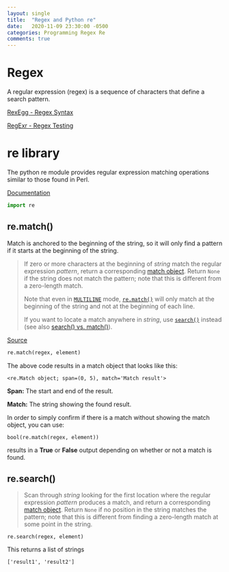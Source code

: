 ```yaml
---
layout: single
title:  "Regex and Python re"
date:   2020-11-09 23:30:00 -0500
categories: Programming Regex Re
comments: true
---
```


# Regex

A regular expression (regex) is a sequence of characters that define a search pattern. 

[RexEgg - Regex Syntax](https://www.rexegg.com/regex-quickstart.html)

[RegExr - Regex Testing](https://www.rexegg.com/regex-quickstart.html)

# re library

The python re module provides regular expression matching operations similar to those found in Perl.

[Documentation](https://docs.python.org/3/library/re.html#module-re)

```python
import re
```

## re.match()

Match is anchored to the beginning of the string, so it will only find a pattern if it starts at the beginning of the string.

> If zero or more characters at the beginning of *string* match the regular expression *pattern*, return a corresponding [match object](https://docs.python.org/3/library/re.html#match-objects).  Return `None` if the string does not match the pattern; note that this is different from a zero-length match.
>
> Note that even in [`MULTILINE`](https://docs.python.org/3/library/re.html#re.MULTILINE) mode, [`re.match()`](https://docs.python.org/3/library/re.html#re.match) will only match at the beginning of the string and not at the beginning of each line.
>
> If you want to locate a match anywhere in *string*, use [`search()`](https://docs.python.org/3/library/re.html#re.search) instead (see also [search() vs. match()](https://docs.python.org/3/library/re.html#search-vs-match)).

[Source](https://docs.python.org/3/library/re.html)

```python
re.match(regex, element)
```

The above code results in a match object that looks like this:

```
<re.Match object; span=(0, 5), match='Match result'>
```

**Span:** The start and end of the result.

**Match:** The string showing the found result.

In order to simply confirm if there is a match without showing the match object, you can use:

```
bool(re.match(regex, element))
```

results in a **True** or **False** output depending on whether or not a match is found.

## re.search()

> Scan through *string* looking for the first location where the regular expression *pattern* produces a match, and return a corresponding [match object](https://docs.python.org/3/library/re.html#match-objects).  Return `None` if no position in the string matches the pattern; note that this is different from finding a zero-length match at some point in the string.

```
re.search(regex, element)
```

This returns a list of strings

```
['result1', 'result2']
```

